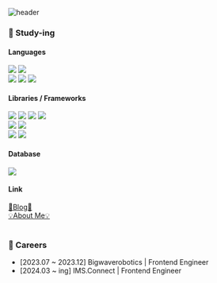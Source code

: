 
![header](https://capsule-render.vercel.app/api?type=waving&color=timeGradient&height=200&width="auto"&section=header&text=ez1n&fontSize=80)


 ### 🌱 Study-ing
  
 #### Languages
 
  <div class="row">
    <img src="https://img.shields.io/badge/HTML5-E34F26?style=plastic&logo=HTML5&logoColor=white"/>
    <img src="https://img.shields.io/badge/CSS3-1572B6?style=plastic&logo=CSS3&logoColor=white"/>
  </div>
  <div class="row">
    <img src="https://img.shields.io/badge/javascript-%23323330.svg?style=plastic&logo=javascript&logoColor=%23F7DF1E"/>
    <img src="https://img.shields.io/badge/typescript-%23007ACC.svg?style=plastic&logo=typescript&logoColor=white"/>
    <img src="https://img.shields.io/badge/dart-%230175C2.svg?style=plastic&logo=dart&logoColor=white"/>
  </div>
  
 #### Libraries / Frameworks
 
 <div class="row">
    <img src="https://img.shields.io/badge/Next-black?style=plastic&logo=next.js&logoColor=white"/>
    <img src="https://img.shields.io/badge/React-20232A?style=plastic&logo=react&logoColor=61DAFB"/>
    <img src="https://img.shields.io/badge/react_native-%2320232a.svg?style=plastic&logo=react&logoColor=%2361DAFB"/>
    <img src="https://img.shields.io/badge/Flutter-%2302569B.svg?style=plastic&logo=Flutter&logoColor=white"/>
  </div>
  <div class="row">
    <img src="https://img.shields.io/badge/styled--components-DB7093?style=plastic&logo=styled-components&logoColor=white"/>
    <img src="https://img.shields.io/badge/tailwindcss-%2338B2AC.svg?style=plastic&logo=tailwind-css&logoColor=white"/>
  </div>
    <div class="row">
    <img src="https://img.shields.io/badge/-React%20Query-FF4154?style=plastic&logo=react%20query&logoColor=white" />
    <img src="https://img.shields.io/badge/redux-%23593d88.svg?style=plastic&logo=redux&logoColor=white"/>
  </div>
  
  #### Database
  <div class="row">
    <img src="https://img.shields.io/badge/Firebase-039BE5?style=plastic&logo=Firebase&logoColor=white"/>
  </div>

  #### Link
  <div><a href="https://ttugttag-coding.tistory.com/">🏃Blog🏃</a></div>
  <div><a href="https://www.notion.so/Yejin-Jeon-ef18167eab1b47b789f0b3da3d537c14">💡About Me💡</a></div>

  <br>

  ### 🏢 Careers
- [2023.07 ~ 2023.12] Bigwaverobotics | Frontend Engineer
- [2024.03 ~ ing] IMS.Connect | Frontend Engineer
  

